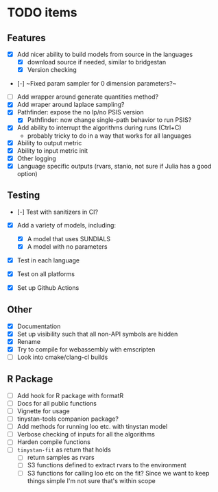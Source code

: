 # TODO items

## Features
- [x] Add nicer ability to build models from source in the languages
    - [x] download source if needed, similar to bridgestan
    - [x] Version checking
- [-] ~Fixed param sampler for 0 dimension parameters?~
- [ ] Add wrapper around generate quantities method?
- [x] Add wraper around laplace sampling?
- [x] Pathfinder: expose the no lp/no PSIS version
  - [x] Pathfinder: now change single-path behavior to run PSIS?
- [x] Add ability to interrupt the algorithms during runs (Ctrl+C)
    - probably tricky to do in a way that works for all languages
- [x] Ability to output metric
- [x] Ability to input metric init
- [x] Other logging
- [x] Language specific outputs (rvars, stanio, not sure if Julia has a good option)

## Testing
- [-] Test with sanitizers in CI?
- [x] Add a variety of models, including:
    - [x] A model that uses SUNDIALS
    - [x] A model with no parameters
- [x] Test in each language
- [x] Test on all platforms
- [x] Set up Github Actions


## Other
- [x] Documentation
- [x] Set up visibility such that all non-API symbols are hidden
- [x] Rename
- [x] Try to compile for webassembly with emscripten
- [ ] Look into cmake/clang-cl builds

## R Package

- [ ] Add hook for R package with formatR
- [ ] Docs for all public functions
- [ ] Vignette for usage
- [ ] tinystan-tools companion package?
- [ ] Add methods for running loo etc. with tinystan model
- [ ] Verbose checking of inputs for all the algorithms
- [ ] Harden compile functions
- [ ] `tinystan-fit` as return that holds
  - [ ] return samples as rvars
  - [ ] S3 functions defined to extract rvars to the environment
  - [ ] S3 functions for calling loo etc on the fit? Since we want to keep things simple I'm not sure that's within scope
